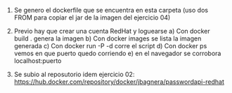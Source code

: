 1. Se genero el dockerfile que se encuentra en esta carpeta (uso dos FROM para copiar el jar de la imagen del ejercicio 04)

2. Previo hay que crear una cuenta RedHat y loguearse
   a) Con docker build . genera la imagen
   b) Con docker images se lista la imagen generada
   c) Con docker run -P -d <imagen> corre el script
   d) Con docker ps vemos en que puerto quedo corriendo
   e) en el navegador se corrobora localhost:puerto

3. Se subio al reposutorio idem ejercicio 02: https://hub.docker.com/repository/docker/jbagnera/passwordapi-redhat
